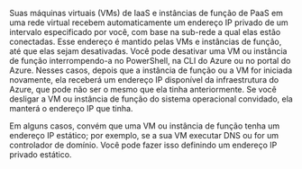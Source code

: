 Suas máquinas virtuais (VMs) de IaaS e instâncias de função de PaaS em uma rede virtual recebem automaticamente um endereço IP privado de um intervalo especificado por você, com base na sub-rede a qual elas estão conectadas. Esse endereço é mantido pelas VMs e instâncias de função, até que elas sejam desativadas. Você pode desativar uma VM ou instância de função interrompendo-a no PowerShell, na CLI do Azure ou no portal do Azure. Nesses casos, depois que a instância de função ou a VM for iniciada novamente, ela receberá um endereço IP disponível da infraestrutura do Azure, que pode não ser o mesmo que ela tinha anteriormente. Se você desligar a VM ou instância de função do sistema operacional convidado, ela manterá o endereço IP que tinha.  

Em alguns casos, convém que uma VM ou instância de função tenha um endereço IP estático; por exemplo, se a sua VM executar DNS ou for um controlador de domínio. Você pode fazer isso definindo um endereço IP privado estático.


